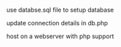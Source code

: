 use databse.sql file to setup database

update connection details in db.php

host on a webserver with php support